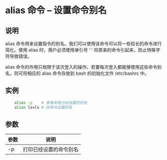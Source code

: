 # alias 命令 – 设置命令别名

## 说明

alias 命令用来设置指令的别名。我们可以使用该命令可以将一些较长的命令进行简化。使用 alias 时，用户必须使用单引号 ‘ ‘ 将原来的命令引起来，防止特殊字符导致错误。

alias 命令的作用只局限于该次登入的操作。若要每次登入都能够使用这些命令别名，则可将相应的 alias 命令存放到 bash 的初始化文件 /etc/bashrc 中。

## 实例

```bash
    alias -p    # 查看系统已经设置的别名
    alias lx=ls # 给命令设置别名
```

## 参数

| 参数 | 说明                   |
|------|------------------------|
| -p   | 打印已经设置的命令别名 |
